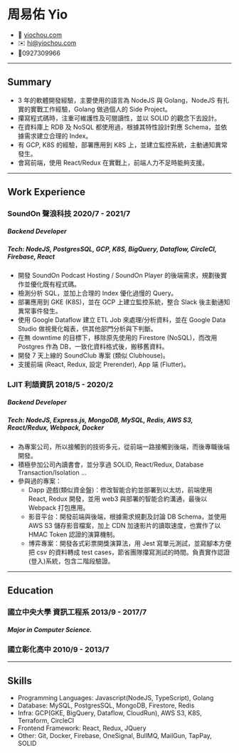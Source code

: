 <!-- The (first) h1 will be used as the <title> of the HTML page -->
# 周易佑 Yio

<!-- The unordered list immediately after the h1 will be formatted on a single
line. It is intended to be used for contact details -->
- <span>🏡</span> [yiochou.com](http://yiochou.com)
- <span>✉️</span> <hi@yiochou.com>
- <span>📱</span>0927309966

<!-- The paragraph after the h1 and ul and before the first h2 is optional. It
is intended to be used for a short summary. -->

---

## Summary 

- 3 年的軟體開發經驗，主要使用的語言為 NodeJS 與 Golang，NodeJS 有扎實的實戰工作經驗，Golang 做過個人的 Side Project。
- 攥寫程式碼時，注重可維護性及可閱讀性，並以 SOLID 的觀念下去設計。
- 在資料庫上 RDB 及 NoSQL 都使用過，根據其特性設計對應 Schema，並依據需求建立合理的 Index。
- 有 GCP, K8S 的經驗，部署應用到 K8S 上，並建立監控系統，主動通知異常發生。
- 會寫前端，使用 React/Redux 在實戰上，前端人力不足時能夠支援。

---

## Work Experience

<!-- You have to wrap the "left" and "right" half of these headings in spans by
hand -->
### <span> SoundOn 聲浪科技 </span> 2020/7 - 2021/7
##### Backend Developer
##### Tech: NodeJS, PostgresSQL, GCP, K8S, BigQuery, Dataflow, CircleCI, Firebase, React

  - 開發 SoundOn Podcast Hosting / SoundOn Player 的後端需求，規劃後實作並優化既有程式碼。
  - 檢測分析 SQL，並加上合理的 Index 優化過慢的 Query。
  - 部署應用到 GKE (K8S)，並在 GCP 上建立監控系統，整合 Slack 後主動通知異常事件發生。
  - 使用 Google Dataflow 建立 ETL Job 來處理/分析資料，並在 Google Data Studio 做視覺化報表，供其他部門分析與下判斷。
  - 在無 downtime 的目標下，移除原先使用的 Firestore (NoSQL)，而改用 Postgres 作為 DB，一致化資料格式後，搬移舊資料。
  - 開發 7 天上線的 SoundClub 專案 (類似 Clubhouse)。
  - 支援前端 (React, Redux, 設定 Prerender), App 端 (Flutter)。
  
### <span> LJIT 利頡資訊 </span> 2018/5 - 2020/2
##### Backend Developer
##### Tech: NodeJS, Express.js, MongoDB, MySQL, Redis, AWS S3, React/Redux, Webpack, Docker

  - 為專案公司，所以接觸到的技術多元，從前端一路接觸到後端，而後專職後端開發。
  - 積極參加公司內讀書會，並分享過 SOLID, React/Redux, Database Transaction/Isolation ... 
  - 參與過的專案：
    - Dapp 遊戲(類似資金盤)：修改智能合約並部署到以太坊，前端使用 React, Redux 開發，並用 web3 與部署的智能合約溝通，最後以 Webpack 打包應用。
    - 影音平台：開發前端與後端，根據需求規劃及討論 DB Schema，並使用 AWS S3 儲存影音檔案，加上 CDN 加速影片的讀取速度，也實作了以 HMAC Token 認證的演算機制。
    - 博弈專案：開發各式彩票開獎演算法，用 Jest 寫單元測試，並寫腳本方便把 csv 的資料轉成 test cases，節省團隊攥寫測試的時間。負責實作認證(登入)系統，包含二階段驗證。

---
## Education
### <span> 國立中央大學 資訊工程系 </span> 2013/9 - 2017/7
##### Major in **Computer Science**.
### <span> 國立彰化高中 </span> 2010/9 - 2013/7

---

## Skills
 - Programming Languages: Javascript(NodeJS, TypeScript), Golang
 - Database: MySQL, PostgresSQL, MongoDB, Firestore, Redis
 - Infra: GCP(GKE, BigQuery, Dataflow, CloudRun), AWS S3, K8S, Terraform, CircleCI
 - Frontend Framework: React, Redux, JQuery
 - Other: Git, Docker, Firebase, OneSignal, BullMQ, MailGun, TapPay, SOLID
